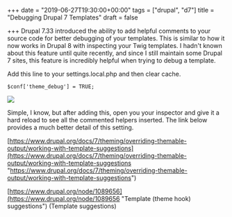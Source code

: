 +++
date = "2019-06-27T19:30:00+00:00"
tags = ["drupal", "d7"]
title = "Debugging Drupal 7 Templates"
draft = false

+++
Drupal 7.33 introduced the ability to add helpful comments to your source code for
better debugging of your templates. This is similar to how it now works in Drupal 8
with inspecting your Twig templates. I hadn't known about this feature until quite
recently, and since I still maintain some Drupal 7 sites, this feature is incredibly
helpful when trying to debug a template.

Add this line to your settings.local.php and then clear cache.

    $conf['theme_debug'] = TRUE;

![](https://media.giphy.com/media/xT0GqtcVR0jOXzmmPK/source.gif)

Simple, I know, but after adding this, open you your inspector and give it a hard reload to see all the commented helpers inserted. The link below provides a much better detail of this setting.

[https://www.drupal.org/docs/7/theming/overriding-themable-output/working-with-template-suggestions](https://www.drupal.org/docs/7/theming/overriding-themable-output/working-with-template-suggestions "https://www.drupal.org/docs/7/theming/overriding-themable-output/working-with-template-suggestions")

[https://www.drupal.org/node/1089656](https://www.drupal.org/node/1089656 "Template (theme hook) suggestions") (Template suggestions)

